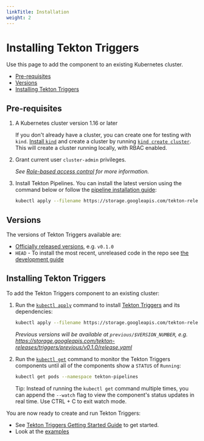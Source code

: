 ```yaml
---
linkTitle: Installation
weight: 2
---
```

# Installing Tekton Triggers

Use this page to add the component to an existing Kubernetes cluster.

- [Pre-requisites](#pre-requisites)
- [Versions](#versions)
- [Installing Tekton Triggers](#installing-tekton-triggers-1)

## Pre-requisites

1.  A Kubernetes cluster version 1.16 or later

    If you don't already have a cluster, you can create one for testing with
    `kind`.  [Install
    `kind`](https://kind.sigs.k8s.io/docs/user/quick-start/#installation) and
    create a cluster by running [`kind create
    cluster`](https://kind.sigs.k8s.io/docs/user/quick-start/#creating-a-cluster).
    This will create a cluster running locally, with RBAC enabled.

1.  Grant current user `cluster-admin` privileges.

    _See
    [Role-based access control](https://cloud.google.com/kubernetes-engine/docs/how-to/role-based-access-control#prerequisites_for_using_role-based_access_control)
    for more information._

1.  Install Tekton Pipelines. You can install the latest version using the
    command below or follow the
    [pipeline installation guide](https://github.com/tektoncd/pipeline/blob/master/docs/install.md):

    ```bash
    kubectl apply --filename https://storage.googleapis.com/tekton-releases/pipeline/latest/release.yaml
    ```


## Versions

The versions of Tekton Triggers available are:

- [Officially released versions](https://github.com/tektoncd/triggers/releases),
  e.g. `v0.1.0`
- `HEAD` - To install the most recent, unreleased code in the repo see
  [the development guide](https://github.com/tektoncd/triggers/blob/master/DEVELOPMENT.md#install-triggers)

## Installing Tekton Triggers

To add the Tekton Triggers component to an existing cluster:

1.  Run the
    [`kubectl apply`](https://kubernetes.io/docs/reference/generated/kubectl/kubectl-commands#apply)
    command to install [Tekton Triggers](https://github.com/tektoncd/triggers)
    and its dependencies:

    ```bash
    kubectl apply --filename https://storage.googleapis.com/tekton-releases/triggers/latest/release.yaml
    ```

    _Previous versions will be available at `previous/$VERSION_NUMBER`, e.g.
    https://storage.googleapis.com/tekton-releases/triggers/previous/v0.1.0/release.yaml_

1.  Run the
    [`kubectl get`](https://kubernetes.io/docs/reference/generated/kubectl/kubectl-commands#get)
    command to monitor the Tekton Triggers components until all of the components
    show a `STATUS` of `Running`:

    ```bash
    kubectl get pods --namespace tekton-pipelines
    ```

    Tip: Instead of running the `kubectl get` command multiple times, you can
    append the `--watch` flag to view the component's status updates in real
    time. Use CTRL + C to exit watch mode.

You are now ready to create and run Tekton Triggers:

- See [Tekton Triggers Getting Started Guide](https://github.com/tektoncd/triggers/tree/v0.9.1/docs/getting-started) to
  get started.
- Look at the
  [examples](https://github.com/tektoncd/triggers/tree/master/examples)
